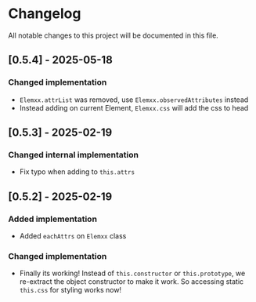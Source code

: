 
# Changelog

All notable changes to this project will be documented in this file.

## [0.5.4] - 2025-05-18

### Changed implementation
- `Elemxx.attrList` was removed, use `Elemxx.observedAttributes` instead
-  Instead adding on current Element, `Elemxx.css` will add the css to head

## [0.5.3] - 2025-02-19

### Changed internal implementation
- Fix typo when adding to `this.attrs`

## [0.5.2] - 2025-02-19

### Added implementation
- Added `eachAttrs` on `Elemxx` class

### Changed implementation
- Finally its working! Instead of `this.constructor` or `this.prototype`, we re-extract the object constructor to make it work. So accessing static `this.css` for styling works now!
